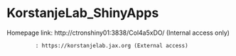 # KorstanjeLab_ShinyApps
Homepage link: http://ctronshiny01:3838/Col4a5xDO/ (Internal access only)

             : https://korstanjelab.jax.org (External access)

